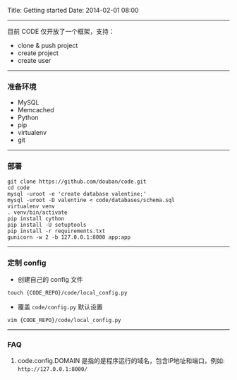 Title: Getting started
Date: 2014-02-01 08:00

---
目前 CODE 仅开放了一个框架，支持：

* clone & push project
* create project
* create user

---
### 准备环境

* MySQL
* Memcached
* Python
* pip
* virtualenv
* git

---
### 部署

```
git clone https://github.com/douban/code.git
cd code
mysql -uroot -e 'create database valentine;'
mysql -uroot -D valentine < code/databases/schema.sql
virtualenv venv
. venv/bin/activate
pip install cython
pip install -U setuptools
pip install -r requirements.txt
gunicorn -w 2 -b 127.0.0.1:8000 app:app
```

---
### 定制 config

* 创建自己的 config 文件

```
touch {CODE_REPO}/code/local_config.py
```

* 覆盖 `code/config.py` 默认设置

```
vim {CODE_REPO}/code/local_config.py
```

---
### FAQ

1. code.config.DOMAIN 是指的是程序运行的域名，包含IP地址和端口，例如: `http://127.0.0.1:8000/`
